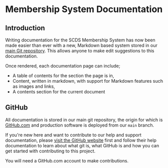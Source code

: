 # Membership System Documentation

## Introduction

Writing documentation for the SCDS Membership System has now been made easier than ever with a new, Markdown based system stored in our [main Git repository](https://github.com/Swimming-Club-Data-Systems/Membership). This allows anyone to make edit suggestions to this documentation.

Once rendered, each documentation page can include;

* A table of contents for the section the page is in,
* Content, written in markdown, with support for Markdown features such as images and links,
* A contents section for the current document

## GitHub

All documentation is stored in our main git repository, the origin for which is [GitHub.com](https://github.com/) and production software is deployed from our `main` branch.

If you're new here and want to contribute to our help and support documentation, please [visit the GitHub website](https://github.com/) first and follow their help documentation to learn about what git is, what GitHub is and how you can get started with contributing to this project.

You will need a GitHub.com account to make contributions.